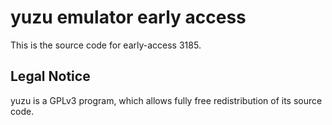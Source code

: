 yuzu emulator early access
=============

This is the source code for early-access 3185.

## Legal Notice

yuzu is a GPLv3 program, which allows fully free redistribution of its source code.